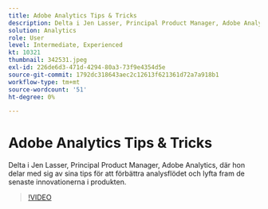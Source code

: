 ```yaml
---
title: Adobe Analytics Tips & Tricks
description: Delta i Jen Lasser, Principal Product Manager, Adobe Analytics, som ger tips om hur du kan förbättra analysarbetsflödet och lyfta fram de senaste innovationerna
solution: Analytics
role: User
level: Intermediate, Experienced
kt: 10321
thumbnail: 342531.jpeg
exl-id: 226de6d3-471d-4294-80a3-73f9e4354d5e
source-git-commit: 1792dc318643aec2c12613f621361d72a7a918b1
workflow-type: tm+mt
source-wordcount: '51'
ht-degree: 0%

---
```


# Adobe Analytics Tips &amp; Tricks

Delta i Jen Lasser, Principal Product Manager, Adobe Analytics, där hon delar med sig av sina tips för att förbättra analysflödet och lyfta fram de senaste innovationerna i produkten.

>[!VIDEO](https://video.tv.adobe.com/v/342531/?quality=12&learn=on)
